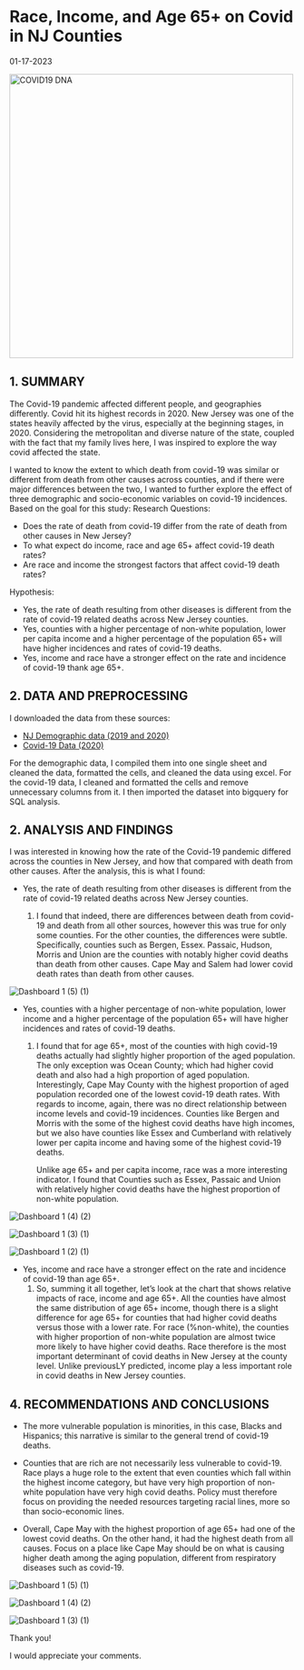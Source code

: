 Race, Income, and Age 65+ on Covid in NJ Counties
================

01-17-2023



<img width="500" alt="COVID19 DNA" src="https://user-images.githubusercontent.com/121705109/213087473-4c1ea1f6-ba7f-4188-b9ad-b58195944d79.jpg">




## 1. SUMMARY

The Covid-19 pandemic affected different people, and geographies differently. Covid hit its highest records in 2020. New Jersey was one of the states heavily affected by the virus, especially at the beginning stages, in 2020. Considering the metropolitan and diverse nature of the state, coupled with the fact that my family lives here, I was inspired to explore the way covid affected the state. 

I wanted to know the extent to which death from covid-19 was similar or different from death from other causes across counties, and if there were major differences between the two, I wanted to further explore the effect of three demographic and socio-economic variables on covid-19 incidences. Based on the goal for this study: 
Research Questions: 

* Does the rate of death from covid-19 differ from the rate of death from other causes in New Jersey?
* To what expect do income, race and age 65+ affect covid-19 death rates?
* Are race and income the strongest factors that affect covid-19 death rates? 
   
Hypothesis:
* Yes, the rate of death resulting from other diseases is different from the rate of covid-19 related deaths across New Jersey counties. 
* Yes, counties with a higher percentage of non-white population, lower per capita income and a higher percentage of the population 65+ will have higher incidences and rates of covid-19 deaths. 
* Yes, income and race have a stronger effect on the rate and incidence of covid-19 thank age 65+.




## 2. DATA AND PREPROCESSING 
I downloaded the data from these sources:
* [NJ Demographic data (2019 and 2020)](https://rutgers.app.box.com/s/wonyb2q2rriocqo0o628f8vdtpw8ha6d)
* [Covid-19 Data (2020)](https://data.cdc.gov/NCHS/Provisional-COVID-19-Death-Counts-in-the-United-St/kn79-hsxy/data)

 

For the demographic data, I compiled them into one single sheet and cleaned the data, formatted the cells, and cleaned the data using excel.
For the covid-19 data, I cleaned and formatted the cells and remove unnecessary columns from it. I then imported the dataset into bigquery for SQL analysis.




## 2. ANALYSIS AND FINDINGS

I was interested in knowing how the rate of the Covid-19 pandemic differed across the counties in New Jersey, and how that compared with death from other causes. After the analysis, this is what I found:  

* Yes, the rate of death resulting from other diseases is different from the rate of covid-19 related deaths across New Jersey counties. 

    1. I found that indeed, there are differences between death from covid-19 and death from all other sources, however this was true for only some counties. For               the other counties, the differences were subtle. Specifically, counties such as Bergen, Essex. Passaic, Hudson, Morris and Union are the counties with notably         higher covid deaths than death from other causes. Cape May and Salem had lower covid death rates than death from other causes.




![Dashboard 1 (5) (1)](https://user-images.githubusercontent.com/121705109/213210640-8bab01b6-ea1a-4260-89b2-55cc118af27c.png)




* Yes, counties with a higher percentage of non-white population, lower income and a higher percentage of the population 65+ will have higher incidences and rates of covid-19 deaths. 

     1. I found that for age 65+, most of the counties with high covid-19 deaths actually had slightly higher proportion of the aged population. The only exception was         Ocean County; which had higher covid death and also had a high proportion of aged population. Interestingly, Cape May County with the highest proportion of             aged population recorded one of the lowest covid-19 death rates. With regards to income, again, there was no direct relationship between income levels and             covid-19 incidences. Counties like Bergen and Morris with the some of the highest covid deaths have high incomes, but we also have counties like Essex and             Cumberland with relatively lower per capita income and having some of the highest covid-19 deaths. 

        Unlike age 65+ and per capita income, race was a more interesting indicator. I found that Counties such as Essex, Passaic and Union with relatively higher             covid deaths have the highest proportion of non-white population. 





![Dashboard 1 (4) (2)](https://user-images.githubusercontent.com/121705109/213219309-1922f64f-75cd-442c-a7b6-32e6a9d34f76.png)






![Dashboard 1 (3) (1)](https://user-images.githubusercontent.com/121705109/213228161-831a48b7-e2c6-4e5b-a505-7ec50a154837.png)





![Dashboard 1 (2) (1)](https://user-images.githubusercontent.com/121705109/213235208-b673ba2e-f119-4f86-afd6-55607b5daa20.png)





* Yes, income and race have a stronger effect on the rate and incidence of covid-19 than age 65+.
     1. So, summing it all together, let’s look at the chart that shows relative impacts of race, income and age 65+. All the counties have almost the same                     distribution of age 65+ income, though there is a slight difference for age 65+ for counties that had higher covid deaths versus those with a lower rate.               For race (%non-white), the counties with higher proportion of non-white population are almost twice more likely to have higher covid deaths. Race therefore is         the most important determinant of covid deaths in New Jersey at the county level. Unlike previousLY predicted, income play a less important role in covid               deaths in New Jersey counties. 




## 4. RECOMMENDATIONS AND CONCLUSIONS
* The more vulnerable population is minorities, in this case, Blacks and Hispanics; this narrative is similar to the general trend of covid-19 deaths.

* Counties that are rich are not necessarily less vulnerable to covid-19. Race plays a huge role to the extent that even counties which fall within the highest income category, but have very high proportion of non-white population have very high covid deaths. Policy must therefore focus on providing the needed resources targeting racial lines, more so than socio-economic lines. 

* Overall, Cape May with the highest proportion of age 65+ had one of the lowest covid deaths. On the other hand, it had the highest death from all causes. Focus on a place like Cape May should be on what is causing higher death among the aging population, different from respiratory diseases such as covid-19.





![Dashboard 1 (5) (1)](https://user-images.githubusercontent.com/121705109/213089258-32ff589b-95eb-4bc7-950c-688b3eb37831.png)


![Dashboard 1 (4) (2)](https://user-images.githubusercontent.com/121705109/213089349-06c16e7d-cd63-45be-8fb7-c5dc342650a1.png)


![Dashboard 1 (3) (1)](https://user-images.githubusercontent.com/121705109/213089375-96deeb41-49c8-4602-9e14-d3b1cbda4fc7.png)


Thank you!

I would appreciate your comments. 


